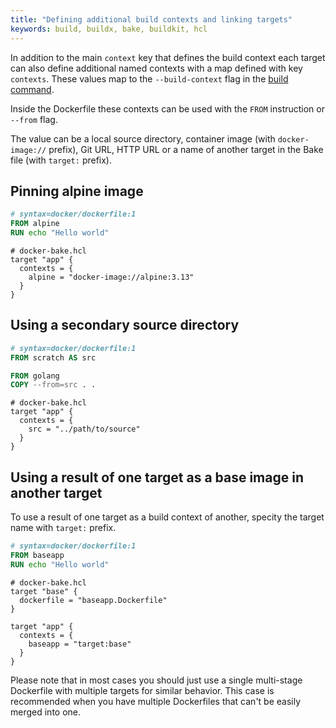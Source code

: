 ```yaml
---
title: "Defining additional build contexts and linking targets"
keywords: build, buildx, bake, buildkit, hcl
---
```


In addition to the main `context` key that defines the build context each target
can also define additional named contexts with a map defined with key `contexts`.
These values map to the `--build-context` flag in the [build command](https://docs.docker.com/engine/reference/commandline/buildx_build/#build-context).

Inside the Dockerfile these contexts can be used with the `FROM` instruction or `--from` flag.

The value can be a local source directory, container image (with `docker-image://` prefix),
Git URL, HTTP URL or a name of another target in the Bake file (with `target:` prefix).

## Pinning alpine image

```dockerfile
# syntax=docker/dockerfile:1
FROM alpine
RUN echo "Hello world"
```

```hcl
# docker-bake.hcl
target "app" {
  contexts = {
    alpine = "docker-image://alpine:3.13"
  }
}
```

## Using a secondary source directory

```dockerfile
# syntax=docker/dockerfile:1
FROM scratch AS src

FROM golang
COPY --from=src . .
```

```hcl
# docker-bake.hcl
target "app" {
  contexts = {
    src = "../path/to/source"
  }
}
```

## Using a result of one target as a base image in another target

To use a result of one target as a build context of another, specity the target
name with `target:` prefix.

```dockerfile
# syntax=docker/dockerfile:1
FROM baseapp
RUN echo "Hello world"
```

```hcl
# docker-bake.hcl
target "base" {
  dockerfile = "baseapp.Dockerfile"
}

target "app" {
  contexts = {
    baseapp = "target:base"
  }
}
```

Please note that in most cases you should just use a single multi-stage
Dockerfile with multiple targets for similar behavior. This case is recommended
when you have multiple Dockerfiles that can't be easily merged into one.

